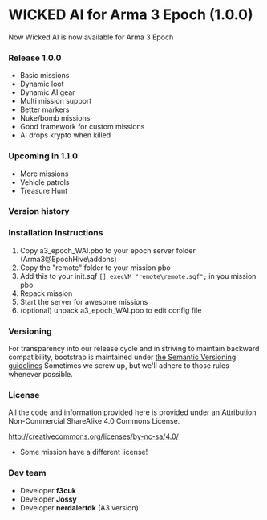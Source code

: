 WICKED AI for Arma 3 Epoch (1.0.0)
==============

Now Wicked AI is now available for Arma 3 Epoch 

### Release 1.0.0
- Basic missions
- Dynamic loot
- Dynamic AI gear
- Multi mission support
- Better markers
- Nuke/bomb missions
- Good framework for custom missions
- AI drops krypto when killed

### Upcoming in 1.1.0
- More missions
- Vehicle patrols
- Treasure Hunt

### Version history


### Installation Instructions
1. Copy a3_epoch_WAI.pbo to your epoch server folder (Arma3\@EpochHive\addons)
2. Copy the "remote" folder to your mission pbo
3. Add this to your init.sqf ``` [] execVM "remote\remote.sqf"; ``` in you mission pbo
4. Repack mission
5. Start the server for awesome missions
6. (optional) unpack a3_epoch_WAI.pbo to edit config file

### Versioning
For transparency into our release cycle and in striving to maintain backward compatibility, bootstrap is maintained under [the Semantic Versioning guidelines](http://semver.org/)
Sometimes we screw up, but we'll adhere to those rules whenever possible.

### License
All the code and information provided here is provided under an Attribution Non-Commercial ShareAlike 4.0 Commons License.

http://creativecommons.org/licenses/by-nc-sa/4.0/

* Some mission have a different license!

### Dev team
- Developer **f3cuk**
- Developer **Jossy**
- Developer **nerdalertdk** (A3 version)